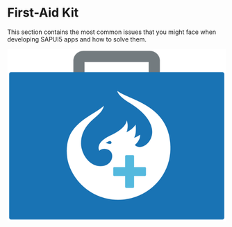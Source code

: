 <!-- loiodfe4f79843c44c40b3fb95ebffb65646 -->

# First-Aid Kit

This section contains the most common issues that you might face when developing SAPUI5 apps and how to solve them.

![](../03_Get-Started/images/First-Aid_Kit_3e7f72e.png)

